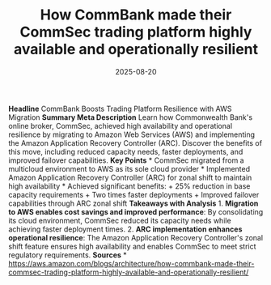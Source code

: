﻿---
title: How CommBank made their CommSec trading platform highly available and operationally
  resilient
date: '2025-08-20'
category: Markets
summary: ''
slug: how commbank made their commsec trading platform highly avai
source_urls:
- https://aws.amazon.com/blogs/architecture/how-commbank-made-their-commsec-trading-platform-highly-available-and-operationally-resilient/
seo:
  title: How CommBank made their CommSec trading platform highly available and operationally
    resilient | Hash n Hedge
  description: ''
  keywords:
  - news
  - markets
  - brief
---

**Headline** CommBank Boosts Trading Platform Resilience with AWS Migration  **Summary Meta Description** Learn how Commonwealth Bank's online broker, CommSec, achieved high availability and operational resilience by migrating to Amazon Web Services (AWS) and implementing the Amazon Application Recovery Controller (ARC). Discover the benefits of this move, including reduced capacity needs, faster deployments, and improved failover capabilities.  **Key Points**  * CommSec migrated from a multicloud environment to AWS as its sole cloud provider * Implemented Amazon Application Recovery Controller (ARC) for zonal shift to maintain high availability * Achieved significant benefits: 	+ 25% reduction in base capacity requirements 	+ Two times faster deployments 	+ Improved failover capabilities through ARC zonal shift  **Takeaways with Analysis**  1. **Migration to AWS enables cost savings and improved performance**: By consolidating its cloud environment, CommSec reduced its capacity needs while achieving faster deployment times. 2. **ARC implementation enhances operational resilience**: The Amazon Application Recovery Controller's zonal shift feature ensures high availability and enables CommSec to meet strict regulatory requirements.  **Sources**  * https://aws.amazon.com/blogs/architecture/how-commbank-made-their-commsec-trading-platform-highly-available-and-operationally-resilient/ 
